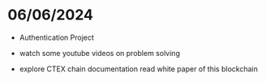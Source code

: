 # 06/06/2024

- Authentication Project 

- watch some youtube videos on problem solving

- explore CTEX chain documentation
read white paper of this blockchain
